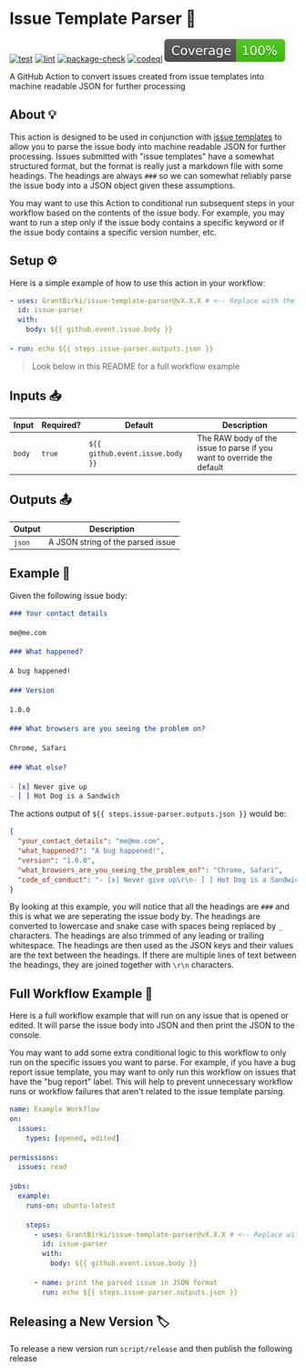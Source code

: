 # Issue Template Parser 📜

[![test](https://github.com/GrantBirki/issue-template-parser/actions/workflows/test.yml/badge.svg)](https://github.com/GrantBirki/issue-template-parser/actions/workflows/test.yml) [![lint](https://github.com/GrantBirki/issue-template-parser/actions/workflows/lint.yml/badge.svg)](https://github.com/GrantBirki/issue-template-parser/actions/workflows/lint.yml) [![package-check](https://github.com/GrantBirki/issue-template-parser/actions/workflows/package-check.yml/badge.svg)](https://github.com/GrantBirki/issue-template-parser/actions/workflows/package-check.yml) [![codeql](https://github.com/GrantBirki/issue-template-parser/actions/workflows/codeql-analysis.yml/badge.svg)](https://github.com/GrantBirki/issue-template-parser/actions/workflows/codeql-analysis.yml) [![coverage](./badges/coverage.svg)](./badges/coverage.svg)

A GitHub Action to convert issues created from issue templates into machine readable JSON for further processing

## About 💡

This action is designed to be used in conjunction with [issue templates](https://docs.github.com/en/communities/using-templates-to-encourage-useful-issues-and-pull-requests/configuring-issue-templates-for-your-repository) to allow you to parse the issue body into machine readable JSON for further processing. Issues submitted with "issue templates" have a somewhat structured format, but the format is really just a markdown file with some headings. The headings are always `###` so we can somewhat reliably parse the issue body into a JSON object given these assumptions.

You may want to use this Action to conditional run subsequent steps in your workflow based on the contents of the issue body. For example, you may want to run a step only if the issue body contains a specific keyword or if the issue body contains a specific version number, etc.

## Setup ⚙️

Here is a simple example of how to use this action in your workflow:

```yaml
- uses: GrantBirki/issue-template-parser@vX.X.X # <-- Replace with the latest version
  id: issue-parser
  with:
    body: ${{ github.event.issue.body }}

- run: echo ${{ steps.issue-parser.outputs.json }}
```

> Look below in this README for a full workflow example

## Inputs 📥

| Input | Required? | Default | Description |
| ----- | --------- | ------- | ----------- |
| `body` | `true` | `${{ github.event.issue.body }}` | The RAW body of the issue to parse if you want to override the default |

## Outputs 📤

| Output | Description |
| ------ | ----------- |
| `json` | A JSON string of the parsed issue |

## Example 📸

Given the following issue body:

```md
### Your contact details

me@me.com

### What happened?

A bug happened!

### Version

1.0.0

### What browsers are you seeing the problem on?

Chrome, Safari

### What else?

- [x] Never give up
- [ ] Hot Dog is a Sandwich
```

The actions output of `${{ steps.issue-parser.outputs.json }}` would be:

```json
{
  "your_contact_details": "me@me.com",
  "what_happened?": "A bug happened!",
  "version": "1.0.0",
  "what_browsers_are_you_seeing_the_problem_on?": "Chrome, Safari",
  "code_of_conduct": "- [x] Never give up\r\n- [ ] Hot Dog is a Sandwich"
}
```

By looking at this example, you will notice that all the headings are `###` and this is what we are seperating the issue body by. The headings are converted to lowercase and snake case with spaces being replaced by `_` characters. The headings are also trimmed of any leading or trailing whitespace. The headings are then used as the JSON keys and their values are the text between the headings. If there are multiple lines of text between the headings, they are joined together with `\r\n` characters.

## Full Workflow Example 🚀

Here is a full workflow example that will run on any issue that is opened or edited. It will parse the issue body into JSON and then print the JSON to the console.

You may want to add some extra conditional logic to this workflow to only run on the specific issues you want to parse. For example, if you have a bug report issue  template, you may want to only run this workflow on issues that have the "bug report" label. This will help to prevent unnecessary workflow runs or workflow failures that aren't related to the issue template parsing.

```yaml
name: Example Workflow
on:
  issues:
    types: [opened, edited]

permissions:
  issues: read

jobs:
  example:
    runs-on: ubuntu-latest

    steps:
      - uses: GrantBirki/issue-template-parser@vX.X.X # <-- Replace with the latest version
        id: issue-parser
        with:
          body: ${{ github.event.issue.body }}

      - name: print the parsed issue in JSON format
        run: echo ${{ steps.issue-parser.outputs.json }}
```

## Releasing a New Version 🏷️

To release a new version run `script/release` and then publish the following release
